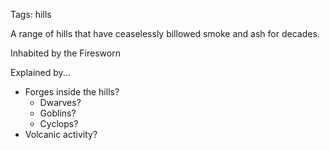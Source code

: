 Tags: hills

A range of hills that have ceaselessly billowed smoke and ash for decades. 

Inhabited by the Firesworn

Explained by...

- Forges inside the hills? 
	- Dwarves?
    - Goblins?
    - Cyclops?
- Volcanic activity?